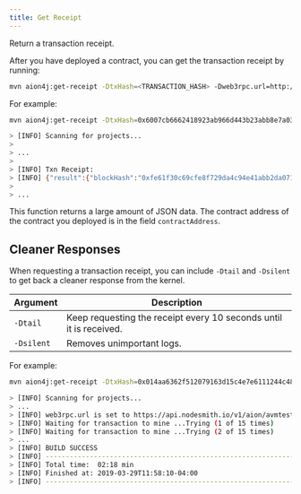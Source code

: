 ```yaml
---
title: Get Receipt
---
```


Return a transaction receipt.

After you have deployed a contract, you can get the transaction receipt by running:

```bash
mvn aion4j:get-receipt -DtxHash=<TRANSACTION_HASH> -Dweb3rpc.url=http://<HOST>:<PORT> -Premote
```

For example:

```bash
mvn aion4j:get-receipt -DtxHash=0x6007cb6662418923ab966d443b23abb8e7a03043279d77e661f764bfc643ce83 -Dweb3rpc.url=http://138.91.123.106:8545 -Premote

> [INFO] Scanning for projects...
>
> ...
>
> [INFO] Txn Receipt:
> [INFO] {"result":{"blockHash":"0xfe61f30c69cfe8f729da4c94e41abb2da0715c2998a16cbfdf8727c5fda99686","nrgPrice":"0x174876e800","logsBloom":"000000","nrgUsed":"0x2de622","contractAddress":"0x0f5d9fe9f554a736c0e6cfeb2571f8a1f92103bf4ce26e825692dfe50b66bc2a","transactionIndex":"0x0","transactionHash":"0x6007cb6662418923ab966d443b23abb8e7a03043279d77e661f764bfc643ce83","gasLimit":"0x4c4b40","cumulativeNrgUsed":"0x2de622","gasUsed":"0x2de622","blockNumber":"0xa5fc","root":"9bd92d7dee3fb4456d1282a86dad0071ed43ae74e39be81669ab04ac90879347","cumulativeGasUsed":"0x2de622","from":"0xa02631d5d3eacf4d6e9b4c4c79dd7f797920f1b24a67ba5b81c9a477254917c8","to":"0x","logs":[],"gasPrice":"0x174876e800","status":"0x1"},"id":null,"jsonrpc":"2.0"}
>
> ...
```

This function returns a large amount of JSON data. The contract address of the contract you deployed is in the field `contractAddress`.

## Cleaner Responses

When requesting a transaction receipt, you can include `-Dtail` and `-Dsilent` to get back a cleaner response from the kernel.

| Argument | Description |
| -------- | ----------- |
| `-Dtail` | Keep requesting the receipt every 10 seconds until it is received. |
| `-Dsilent` | Removes unimportant logs. |

For example:

```bash
mvn aion4j:get-receipt -DtxHash=0x014aa6362f512079163d15c4e7e6111244c48b060f0d3e3ee7140036f136cf6a -Dweb3rpc.url=https://api.nodesmith.io/v1/aion/avmtestnet/jsonrpc?apiKey=12343567890abcdef...  -Dtail -Dsilent -Premote

> [INFO] Scanning for projects...
> ...
> [INFO] web3rpc.url is set to https://api.nodesmith.io/v1/aion/avmtestnet/jsonrpc?apiKey=12343567890abcdef...
> [INFO] Waiting for transaction to mine ...Trying (1 of 15 times)
> [INFO] Waiting for transaction to mine ...Trying (2 of 15 times)
> ...
> [INFO] BUILD SUCCESS
> [INFO] ------------------------------------------------------------------------
> [INFO] Total time:  02:18 min
> [INFO] Finished at: 2019-03-29T11:58:10-04:00
> [INFO] ------------------------------------------------------------------------
```
